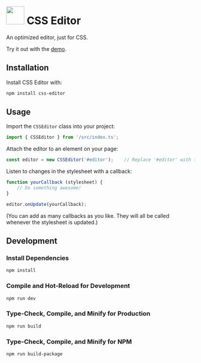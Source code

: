# <img width="48" src="https://github.com/Gigabyte5671/CSS-Editor/raw/main/src/assets/branding/logo.svg"> CSS Editor

An optimized editor, just for CSS.

Try it out with the [demo](https://css-editor.zakweb.dev/).

## Installation

Install CSS Editor with:
```sh
npm install css-editor
```

## Usage

Import the `CSSEditor` class into your project:
```typescript
import { CSSEditor } from '/src/index.ts';
```

Attach the editor to an element on your page:
```typescript
const editor = new CSSEditor('#editor');	// Replace '#editor' with the selector for your element.
```

Listen to changes in the stylesheet with a callback:
```typescript
function yourCallback (stylesheet) {
	// Do something awesome!
}

editor.onUpdate(yourCallback);
```
(You can add as many callbacks as you like. They will all be called whenever the stylesheet is updated.)


## Development

### Install Dependencies

```sh
npm install
```

### Compile and Hot-Reload for Development

```sh
npm run dev
```

### Type-Check, Compile, and Minify for Production

```sh
npm run build
```

### Type-Check, Compile, and Minify for NPM

```sh
npm run build-package
```
